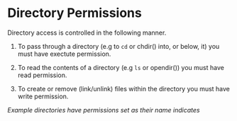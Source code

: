 Directory Permissions 
=====================
Directory access is controlled in the following manner.

1. To pass through a directory (e.g to `cd` or chdir() into, or below, it) you must have
exectute permission.

2. To read the contents of a directory (e.g `ls` or opendir()) you must have
read permission.

3. To create or remove (link/unlink) files within the directory you must have
write permission.

_Example directories have permissions set as their name indicates_
